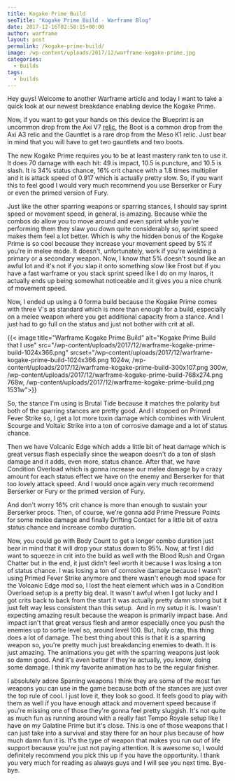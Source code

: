 ```yaml
---
title: Kogake Prime Build
seoTitle: "Kogake Prime Build - Warframe Blog"
date: 2017-12-16T02:58:15+00:00
author: warframe
layout: post
permalink: /kogake-prime-build/
image: /wp-content/uploads/2017/12/warframe-kogake-prime.jpg
categories:
  - Builds
tags:
  - builds
---
```

Hey guys! Welcome to another Warframe article and today I want to take a quick look at our newest breakdance enabling device the Kogake Prime.<!--more-->

Now, if you want to get your hands on this device the Blueprint is an uncommon drop from the Axi V7 [relic](https://warframeblog.com/how-to-farm-relics/), the Boot is a common drop from the Axi A3 relic and the Gauntlet is a rare drop from the Meso K1 relic. Just bear in mind that you will have to get two gauntlets and two boots.

The new Kogake Prime requires you to be at least mastery rank ten to use it. It does 70 damage with each hit: 49 is impact, 10.5 is puncture, and 10.5 is slash. It is 34% status chance, 16% crit chance with a 1.8 times multiplier and it is attack speed of 0.917 which is actually pretty slow. So, if you want this to feel good I would very much recommend you use Berserker or Fury or even the primed version of Fury.

Just like the other sparring weapons or sparring stances, I should say sprint speed or movement speed, in general, is amazing. Because while the combos do allow you to move around and even sprint while you're performing them they slaw you down quite considerably so, sprint speed makes them feel a lot better. Which is why the hidden bonus of the Kogake Prime is so cool because they increase your movement speed by 5% if you're in melee mode. It doesn't, unfortunately, work if you're wielding a primary or a secondary weapon. Now, I know that 5% doesn't sound like an awful lot and it's not if you slap it onto something slow like Frost but if you have a fast warframe or you stack sprint speed like I do on my Inaros, it actually ends up being somewhat noticeable and it gives you a nice chunk of movement speed.

Now, I ended up using a 0 forma build because the Kogake Prime comes with three V's as standard which is more than enough for a build, especially on a melee weapon where you get additional capacity from a stance. And I just had to go full on the status and just not bother with crit at all.

{{< image title="Warframe Kogake Prime Build" alt="Kogake Prime Build that I use" src="/wp-content/uploads/2017/12/warframe-kogake-prime-build-1024x366.png" srcset="/wp-content/uploads/2017/12/warframe-kogake-prime-build-1024x366.png 1024w, /wp-content/uploads/2017/12/warframe-kogake-prime-build-300x107.png 300w, /wp-content/uploads/2017/12/warframe-kogake-prime-build-768x274.png 768w, /wp-content/uploads/2017/12/warframe-kogake-prime-build.png 1531w">}}

So, the stance I'm using is Brutal Tide because it matches the polarity but both of the sparring stances are pretty good. And I stopped on Primed Fever Strike so, I get a lot more toxin damage which combines with Virulent Scourge and Voltaic Strike into a ton of corrosive damage and a lot of status chance.

Then we have Volcanic Edge which adds a little bit of heat damage which is great versus flash especially since the weapon doesn't do a ton of slash damage and it adds, even more, status chance. After that, we have Condition Overload which is gonna increase our melee damage by a crazy amount for each status effect we have on the enemy and Berserker for that too lovely attack speed. And I would once again very much recommend Berserker or Fury or the primed version of Fury.

And don't worry 16% crit chance is more than enough to sustain your Berserker procs. Then, of course, we're gonna add Prime Pressure Points for some melee damage and finally Drifting Contact for a little bit of extra status chance and increase combo duration.

Now, you could go with Body Count to get a longer combo duration just bear in mind that it will drop your status down to 95%. Now, at first I did want to squeeze in crit into the build as well with the Blood Rush and Organ Chatter but in the end, it just didn't feel worth it because I was losing a ton of status chance. I was losing a ton of corrosive damage because I wasn't using Primed Fever Strike anymore and there wasn't enough mod space for the Volcanic Edge mod so, I lost the heat element which was in a Condition Overload setup is a pretty big deal. It wasn't awful when I got lucky and I got crits back to back from the start it was actually pretty damn strong but it just felt way less consistent than this setup.  And in my setup it is. I wasn't expecting amazing result because the weapon is primarily impact base. And impact isn't that great versus flesh and armor especially once you push the enemies up to sortie level so, around level 100. But, holy crap, this thing does a lot of damage. The best thing about this is that it is a sparring weapon so, you're pretty much just breakdancing enemies to death. It is just amazing. The animations you get with the sparring weapons just look so damn good. And it's even better if they're actually, you know, doing some damage. I think my favorite animation has to be the regular finisher.

I absolutely adore Sparring weapons I think they are some of the most fun weapons you can use in the game because both of the stances are just over the top rule of cool. I just love it, they look so good. It feels good to play with them as well if you have enough attack and movement speed because if you're missing one of those they're gonna feel pretty sluggish. It's not quite as much fun as running around with a really fast Tempo Royale setup like I have on my Galatine Prime but it's close. This is one of those weapons that I can just take into a survival and stay there for an hour plus because of how much damn fun it is. It's the type of weapon that makes you run out of life support because you're just not paying attention. It is awesome so, I would definitely recommend you pick this up if you have the opportunity. I thank you very much for reading as always guys and I will see you next time. Bye-bye.